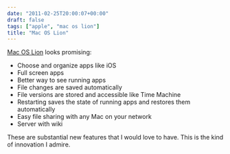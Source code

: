 ```yaml
---
date: "2011-02-25T20:00:07+00:00"
draft: false
tags: ["apple", "mac os lion"]
title: "Mac OS Lion"
---
```

[Mac OS Lion](http://www.apple.com/macosx/lion/) looks promising:

  * Choose and organize apps like iOS
  * Full screen apps
  * Better way to see running apps
  * File changes are saved automatically
  * File versions are stored and accessible like Time Machine
  * Restarting saves the state of running apps and restores them automatically
  * Easy file sharing with any Mac on your network
  * Server with wiki

These are substantial new features that I would love to have. This is the kind of innovation I admire.

